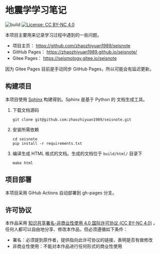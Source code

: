 # 地震学学习笔记

![build](https://github.com/zhaozhiyuan1989/seisnote/workflows/CI/badge.svg)
[![License: CC BY-NC 4.0](https://img.shields.io/badge/License-CC%20BY--NC%204.0-blue.svg)](https://creativecommons.org/licenses/by-nc/4.0/deed.zh)


本项目主要用来记录学习过程中遇到的一些问题。

- 项目主页： https://github.com/zhaozhiyuan1989/seisnote
- GitHub Pages： https://zhaozhiyuan1989.github.io/seisnote/
- Gitee Pages： https://seismology.gitee.io/seisnote

因为 Gitee Pages 目前是手动同步 GitHub Pages，所以可能会有延迟更新。

## 构建项目

本项目使用 [Sphinx](http://www.sphinx-doc.org/) 构建得到。Sphinx 是基于 Python 的
文档生成工具。

1.  下载文档源码

        git clone git@github.com:zhaozhiyuan1989/seisnote.git

2.  安装所需依赖

        cd seisnote
        pip install -r requirements.txt

3.  编译生成 HTML 格式的文档。生成的文档位于 `build/html/` 目录下

        make html

## 项目部署

本项目采用 GiHub Actions 自动部署到 gh-pages 分支。

## 许可协议

本作品采用 [知识共享署名-非商业性使用 4.0 国际许可协议 (CC BY-NC 4.0)](https://creativecommons.org/licenses/by-nc/4.0/deed.zh) 。
任何人都可以自由地分享、修改本作品，但必须遵循如下条件：

- 署名：必须提到原作者，提供指向此许可协议的链接，表明是否有做修改
- 非商业性使用：不能对本作品进行任何形式的商业性使用
